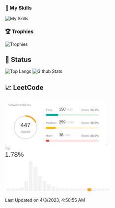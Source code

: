 ### 🌱 My Skills

<img alt="My Skills" src="https://skillicons.dev/icons?i=aws,docker,linux,github,redis,jenkins,laravel,php,py,nextjs,react,nuxtjs,vue,nodejs,ts,js,jest,webpack,rust,vscode,&theme=light" />

### 🏆 Trophies

<img alt="Trophies" height="180px" src="https://github-profile-trophy.vercel.app/?username=k-yamasaki-zakisan&margin-w=5&margin-h=5" />

<!-- [![AtCoder Trophies](https://atcoder-trophies.vercel.app/api/v1/atcoder?username=kkp)](https://github.com/KATO-Hiro/AtCoderTrophies) -->

[](<![visitors](https://visitor-badge.glitch.me/badge?page_id=k-yamasaki-zakisan)>)

## 🎯 Status

<p align="left"> 
  <img alt="Top Langs" height="140px" src="https://github-readme-stats.vercel.app/api/top-langs/?username=k-yamasaki-zakisan&layout=compact&show_icons=true" />
  <img alt="Github Stats" height="140px" src="https://github-readme-stats.vercel.app/api?username=k-yamasaki-zakisan" />
</p>

## 📈 LeetCode

<!--START_SECTION:leetcode-streak-updated-time-->

<p align="left"> 
  <picture>
    <source media="(prefers-color-scheme: dark)" srcset="./images/problems_dark.png" height="140px">
    <img alt="LeetCode Problems" src="./images/problems.png" height="150px">
  </picture>
  <picture>
    <source media="(prefers-color-scheme: dark)" srcset="./images/rating_top_dark.png" height="140px">
    <img alt="LeetCode Rating" src="./images/rating_top.png" height="150px">
  </picture>
</p>
    
Last Updated on 4/3/2023, 4:50:55 AM
    
<!--END_SECTION:leetcode-streak-updated-time-->
